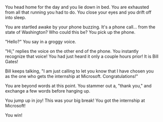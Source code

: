 You head home for the day and you lie down in bed. You are exhausted from all that running you had to do. You close your eyes and you drift off into sleep.

You are startled awake by your phone buzzing. It's a phone call... from the state of Washington? Who could this be? You pick up the phone. 

"Hello?" You say in a groggy voice. 

"Hi," replies the voice on the other end of the phone. You instantly recognize that voice! You had just heard it only a couple hours prior! It is Bill Gates! 

Bill keeps talking, "I am just calling to let you know that I have chosen you as the one who gets the internship at Microsoft. Congratulations!"

You are beyond words at this point. You stammer out a, "thank you," and exchange a few words before hanging up.

You jump up in joy! This was your big break! You got the internship at Microsoft!

You win!